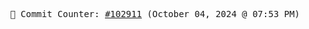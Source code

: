<p align="center">
    <samp>
        📮 Commit Counter: <a href="https://github.com/Javascript-void0/Javascript-void0/commits/main">#102911</a> (October 04, 2024 @ 07:53 PM)
    </samp>
</p>